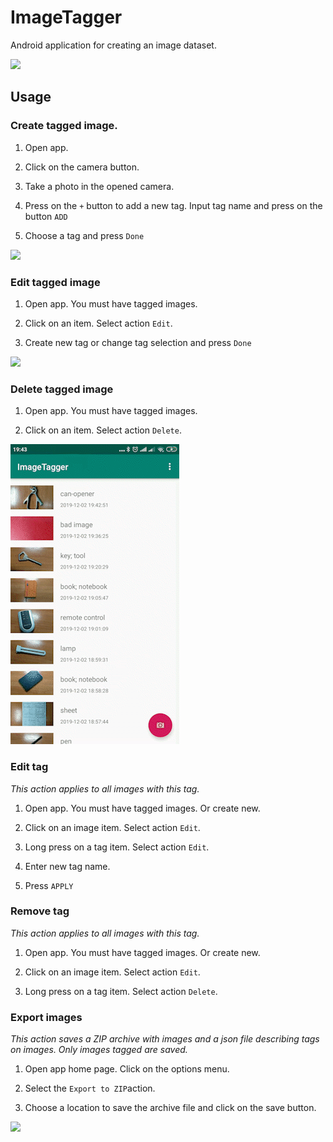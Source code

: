 # ImageTagger
Android application for creating an image dataset.

![](/media/image-tagger_small.gif)

## Usage

### Create tagged image.  

1) Open app.

2) Click on the camera button. 

3) Take a photo in the opened camera.

4) Press on the `+` button to add a new tag. Input tag name and press on the button `ADD`

5) Choose a tag and press `Done`

![](/media/image-tagger_create_small.gif)

### Edit tagged image

1) Open app. You must have tagged images.

2) Click on an item. Select action `Edit`.

3) Create new tag or change tag selection and press `Done`

![](/media/image-tagger_image_edit_small.gif)

### Delete tagged image

1) Open app. You must have tagged images.

2) Click on an item. Select action `Delete`.

![](/media/image-tagger_delete_small.gif)

### Edit tag

*This action applies to all images with this tag.*

1) Open app. You must have tagged images. Or create new.

2) Click on an image item. Select action `Edit`.

3) Long press on a tag item. Select action `Edit`.

4) Enter new tag name.

5) Press `APPLY`

### Remove tag

*This action applies to all images with this tag.*

1) Open app. You must have tagged images. Or create new.

2) Click on an image item. Select action `Edit`.

3) Long press on a tag item. Select action `Delete`.

### Export images

*This action saves a ZIP archive with images and a json file describing tags on images. Only images tagged are saved.*

1) Open app home page. Click on the options menu.

2) Select the `Export to ZIP`action.

3) Choose a location to save the archive file and click on the save button. 

![](/media/image-tagger_export_small.gif)
